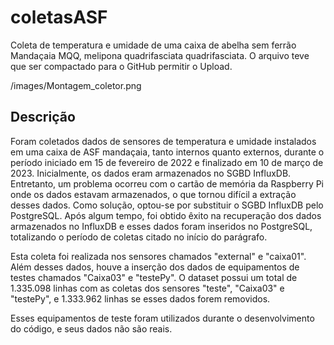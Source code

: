 # coletasASF

Coleta de temperatura e umidade de uma caixa de abelha sem ferrão Mandaçaia MQQ, melipona quadrifasciata quadrifasciata.
O arquivo teve que ser compactado para o GitHub permitir o Upload.

/images/Montagem_coletor.png



## Descrição

Foram coletados dados de sensores de temperatura e umidade instalados em uma caixa de ASF mandaçaia, tanto internos quanto externos, durante o período iniciado em 15 de fevereiro de 2022 e finalizado em 10 de março de 2023. Inicialmente, os dados eram armazenados no SGBD InfluxDB. Entretanto, um problema ocorreu com o cartão de memória da Raspberry Pi onde os dados estavam armazenados, o que tornou difícil a extração desses dados. Como solução, optou-se por substituir o SGBD InfluxDB pelo PostgreSQL. Após algum tempo, foi obtido êxito na recuperação dos dados armazenados no InfluxDB e esses dados foram inseridos no PostgreSQL, totalizando o período de coletas citado no início do parágrafo.

Esta coleta foi realizada nos sensores chamados "external" e "caixa01". Além desses dados, houve a inserção dos dados de equipamentos de testes chamados "Caixa03" e "testePy". O dataset possui um total de 1.335.098 linhas com as coletas dos sensores "teste", "Caixa03" e "testePy", e 1.333.962 linhas se esses dados forem removidos.

Esses equipamentos de teste foram utilizados durante o desenvolvimento do código, e seus dados não são reais.

